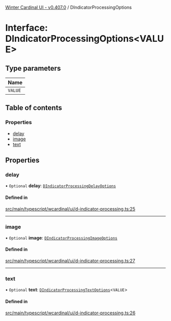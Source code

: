 [Winter Cardinal UI - v0.407.0](../index.md) / DIndicatorProcessingOptions

# Interface: DIndicatorProcessingOptions\<VALUE\>

## Type parameters

| Name |
| :------ |
| `VALUE` |

## Table of contents

### Properties

- [delay](DIndicatorProcessingOptions.md#delay)
- [image](DIndicatorProcessingOptions.md#image)
- [text](DIndicatorProcessingOptions.md#text)

## Properties

### delay

• `Optional` **delay**: [`DIndicatorProcessingDelayOptions`](DIndicatorProcessingDelayOptions.md)

#### Defined in

[src/main/typescript/wcardinal/ui/d-indicator-processing.ts:25](https://github.com/winter-cardinal/winter-cardinal-ui/blob/v0.407.0/src/main/typescript/wcardinal/ui/d-indicator-processing.ts#L25)

___

### image

• `Optional` **image**: [`DIndicatorProcessingImageOptions`](DIndicatorProcessingImageOptions.md)

#### Defined in

[src/main/typescript/wcardinal/ui/d-indicator-processing.ts:27](https://github.com/winter-cardinal/winter-cardinal-ui/blob/v0.407.0/src/main/typescript/wcardinal/ui/d-indicator-processing.ts#L27)

___

### text

• `Optional` **text**: [`DIndicatorProcessingTextOptions`](DIndicatorProcessingTextOptions.md)\<`VALUE`\>

#### Defined in

[src/main/typescript/wcardinal/ui/d-indicator-processing.ts:26](https://github.com/winter-cardinal/winter-cardinal-ui/blob/v0.407.0/src/main/typescript/wcardinal/ui/d-indicator-processing.ts#L26)
